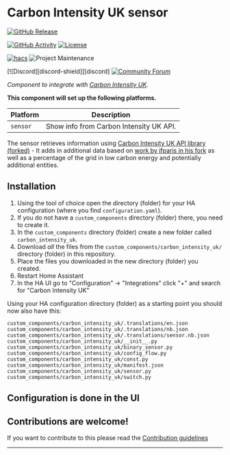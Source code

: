 # Carbon Intensity UK sensor

[![GitHub Release][releases-shield]][releases]

[![GitHub Activity][commits-shield]][commits]
[![License][license-shield]](LICENSE)

[![hacs][hacsbadge]][hacs]
![Project Maintenance][maintenance-shield]

[![Discord][discord-shield]][discord]
[![Community Forum][forum-shield]][forum]

_Component to integrate with [Carbon Intensity UK][carbon_intensity_uk]._

**This component will set up the following platforms.**

Platform | Description
-- | --
`sensor` | Show info from Carbon Intensity UK API.

The sensor retrieves information using [Carbon Intensity UK API library (forked)](https://github.com/alanmcgore/carbonintensity) - It adds in additional data based on [work by jfparis in his fork](https://github.com/jfparis/sensor.carbon_intensity_uk) as well as a percentage of the grid in low carbon energy and potentially additional entities. 

## Installation

1. Using the tool of choice open the directory (folder) for your HA configuration (where you find `configuration.yaml`).
2. If you do not have a `custom_components` directory (folder) there, you need to create it.
3. In the `custom_components` directory (folder) create a new folder called `carbon_intensity_uk`.
4. Download _all_ the files from the `custom_components/carbon_intensity_uk/` directory (folder) in this repository.
5. Place the files you downloaded in the new directory (folder) you created.
6. Restart Home Assistant
7. In the HA UI go to "Configuration" -> "Integrations" click "+" and search for "Carbon Intensity UK"

Using your HA configuration directory (folder) as a starting point you should now also have this:

```text
custom_components/carbon_intensity_uk/.translations/en.json
custom_components/carbon_intensity_uk/.translations/nb.json
custom_components/carbon_intensity_uk/.translations/sensor.nb.json
custom_components/carbon_intensity_uk/__init__.py
custom_components/carbon_intensity_uk/binary_sensor.py
custom_components/carbon_intensity_uk/config_flow.py
custom_components/carbon_intensity_uk/const.py
custom_components/carbon_intensity_uk/manifest.json
custom_components/carbon_intensity_uk/sensor.py
custom_components/carbon_intensity_uk/switch.py
```

## Configuration is done in the UI

<!---->

## Contributions are welcome!

If you want to contribute to this please read the [Contribution guidelines](CONTRIBUTING.md)

***

[carbon_intensity_uk]: https://github.com/jscruz/sensor.carbon_intensity_uk
[commits-shield]: https://img.shields.io/github/commit-activity/y/alanmcgore/sensor.carbon_intensity_uk?style=for-the-badge
[commits]: https://github.com/alanmcgore/sensor.carbon_intensity_uk/commits/master
[hacs]: https://github.com/hacs/integration
[hacsbadge]: https://img.shields.io/badge/HACS-Custom-orange.svg?style=for-the-badge
[attributesimg]: attributes.png
[forum-shield]: https://img.shields.io/badge/community-forum-brightgreen.svg?style=for-the-badge
[forum]: https://community.home-assistant.io/
[license-shield]: https://img.shields.io/github/license/alanmcgore/sensor.carbon_intensity_uk.svg?style=for-the-badge
[maintenance-shield]: https://img.shields.io/badge/maintainer-Alan%20Gore%20%40alanmcgore-blue.svg?style=for-the-badge
[releases-shield]: https://img.shields.io/github/release/alanmcgore/sensor.carbon_intensity_uk.svg?style=for-the-badge
[releases]: https://github.com/alanmcgore/sensor.carbon_intensity_uk/releases
